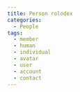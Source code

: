 ```yaml
---
title: Person rolodex
categories:
  - People
tags:
  - member
  - human
  - individual
  - avatar
  - user
  - account
  - contact
---
```

